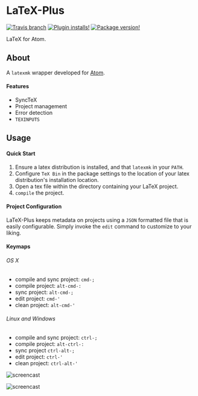 # LaTeX-Plus

[![Travis branch](https://img.shields.io/travis/andrewrynhard/atom-latex-plus/master.svg?style=flat-square)]()
[![Plugin installs!](https://img.shields.io/apm/dm/latex-plus.svg?style=flat-square)](https://atom.io/packages/latex-plus)
[![Package version!](https://img.shields.io/apm/v/latex-plus.svg?style=flat-square)](https://atom.io/packages/latex-plus)

LaTeX for Atom.

## About
  A `latexmk` wrapper developed for [Atom](https://atom.io).
#### Features
  * SyncTeX
  * Project management
  * Error detection
  * `TEXINPUTS`

## Usage
#### Quick Start
  1. Ensure a latex distribution is installed, and that `latexmk` in your `PATH`.
  2. Configure `TeX Bin` in the package settings to the location of your latex distribution's installation location.
  3. Open a tex file within the directory containing your LaTeX project.
  4. `compile` the project.

#### Project Configuration
LaTeX-Plus keeps metadata on projects using a `JSON` formatted file that is
easily configurable. Simply invoke the `edit` command to customize to your
liking.

#### Keymaps

###### OS X
* compile and sync project: `cmd-;`
* compile project: `alt-cmd-:`
* sync project: `alt-cmd-;`
* edit project: `cmd-'`
* clean project: `alt-cmd-'`

###### Linux and Windows
* compile and sync project: `ctrl-;`
* compile project: `alt-ctrl-:`
* sync project `ctrl-alt-;`
* edit project: `ctrl-'`
* clean project: `ctrl-alt-'`

![screencast](https://raw.githubusercontent.com/andrewrynhard/atom-latex-plus/resources/gif/compile.gif)

![screencast](https://raw.githubusercontent.com/andrewrynhard/atom-latex-plus/resources/gif/errors.gif)
